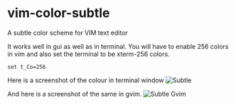 # vim-color-subtle
A subtle color scheme for VIM text editor

It works well in gui as well as in terminal.
You will have to enable 256 colors in vim and also set the terminal to be xterm-256 colors.

    set t_Co=256 

Here is a screenshot of the colour in terminal window
![Subtle](http://idling-mind.github.io/assets/images/subtle.png)

And here is a screenshot of the same in gvim.
![Subtle Gvim](http://idling-mind.github.io/assets/images/subtle_gvim.png)
